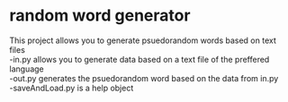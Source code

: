 # random word generator

This project allows you to generate psuedorandom words based on text files\
-in.py allows you to generate data based on a text file of the preffered language\
-out.py generates the psuedorandom word based on the data from in.py\
-saveAndLoad.py is a help object

